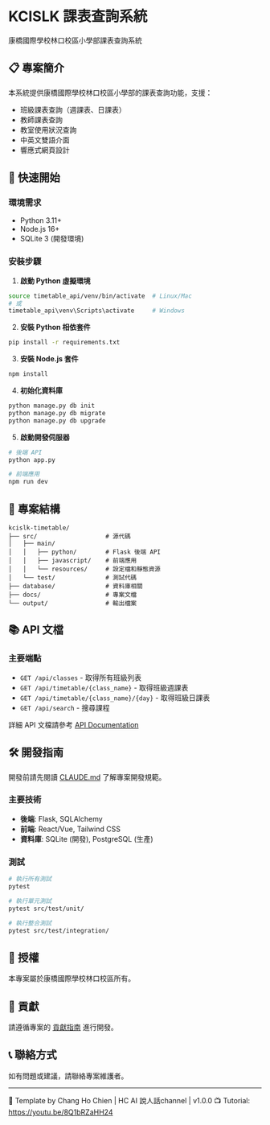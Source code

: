 # KCISLK 課表查詢系統

康橋國際學校林口校區小學部課表查詢系統

## 📋 專案簡介

本系統提供康橋國際學校林口校區小學部的課表查詢功能，支援：
- 班級課表查詢（週課表、日課表）
- 教師課表查詢
- 教室使用狀況查詢
- 中英文雙語介面
- 響應式網頁設計

## 🚀 快速開始

### 環境需求

- Python 3.11+
- Node.js 16+
- SQLite 3 (開發環境)

### 安裝步驟

1. **啟動 Python 虛擬環境**
```bash
source timetable_api/venv/bin/activate  # Linux/Mac
# 或
timetable_api\venv\Scripts\activate     # Windows
```

2. **安裝 Python 相依套件**
```bash
pip install -r requirements.txt
```

3. **安裝 Node.js 套件**
```bash
npm install
```

4. **初始化資料庫**
```bash
python manage.py db init
python manage.py db migrate
python manage.py db upgrade
```

5. **啟動開發伺服器**
```bash
# 後端 API
python app.py

# 前端應用
npm run dev
```

## 📁 專案結構

```
kcislk-timetable/
├── src/                   # 源代碼
│   ├── main/
│   │   ├── python/        # Flask 後端 API
│   │   ├── javascript/    # 前端應用
│   │   └── resources/     # 設定檔和靜態資源
│   └── test/              # 測試代碼
├── database/              # 資料庫相關
├── docs/                  # 專案文檔
└── output/                # 輸出檔案
```

## 📚 API 文檔

### 主要端點

- `GET /api/classes` - 取得所有班級列表
- `GET /api/timetable/{class_name}` - 取得班級週課表
- `GET /api/timetable/{class_name}/{day}` - 取得班級日課表
- `GET /api/search` - 搜尋課程

詳細 API 文檔請參考 [API Documentation](docs/api/README.md)

## 🛠️ 開發指南

開發前請先閱讀 [CLAUDE.md](CLAUDE.md) 了解專案開發規範。

### 主要技術

- **後端**: Flask, SQLAlchemy
- **前端**: React/Vue, Tailwind CSS
- **資料庫**: SQLite (開發), PostgreSQL (生產)

### 測試

```bash
# 執行所有測試
pytest

# 執行單元測試
pytest src/test/unit/

# 執行整合測試
pytest src/test/integration/
```

## 📄 授權

本專案屬於康橋國際學校林口校區所有。

## 🤝 貢獻

請遵循專案的 [貢獻指南](docs/CONTRIBUTING.md) 進行開發。

## 📞 聯絡方式

如有問題或建議，請聯絡專案維護者。

---

🎯 Template by Chang Ho Chien | HC AI 說人話channel | v1.0.0
📺 Tutorial: https://youtu.be/8Q1bRZaHH24